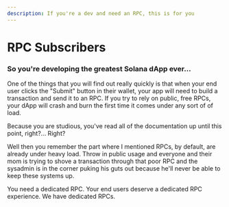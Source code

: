 ```yaml
---
description: If you're a dev and need an RPC, this is for you
---
```


# RPC Subscribers

### So you're developing the greatest Solana dApp ever...

One of the things that you will find out really quickly is that when your end user clicks the "Submit" button in their wallet, your app will need to build a transaction and send it to an RPC. If you try to rely on public, free RPCs, your dApp will crash and burn the first time it comes under any sort of of load.

Because you are studious, you've read all of the documentation up until this point, right?... Right?&#x20;

Well then you remember the part where I mentioned RPCs, by default, are already under heavy load. Throw in public usage and everyone and their mom is trying to shove a transaction through that poor RPC and the sysadmin is in the corner puking his guts out because he'll never be able to keep these systems up.

You need a dedicated RPC. Your end users deserve a dedicated RPC experience. We have dedicated RPCs.&#x20;
